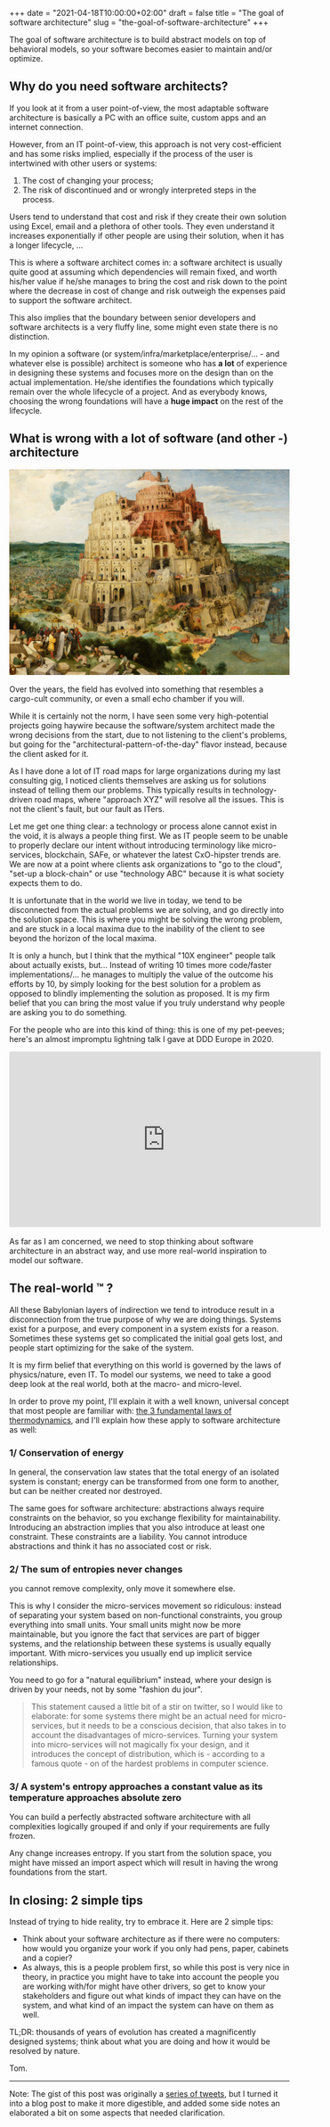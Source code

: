 +++
date = "2021-04-18T10:00:00+02:00"
draft = false
title = "The goal of software architecture"
slug = "the-goal-of-software-architecture"
+++

The goal of software architecture is to build abstract models on top of behavioral models, so your software becomes easier to maintain and/or optimize.

## Why do you need software architects?

If you look at it from a user point-of-view, the most adaptable software architecture is basically a PC with an office suite, custom apps and an internet connection. 

However, from an IT point-of-view, this approach is not very cost-efficient and has some risks implied, especially if the process of the user is intertwined with other users or systems:

1. The cost of changing your process;
2. The risk of discontinued and or wrongly interpreted steps in the process. 

Users tend to understand that cost and risk if they create their own solution using Excel, email and a plethora of other tools.
They even understand it increases exponentially if other people are using their solution, when it has a longer lifecycle, ...

This is where a software architect comes in: a software architect is usually quite good at assuming which dependencies will remain fixed, and worth his/her value if he/she manages to bring the cost and risk down to the point where the decrease in cost of change and risk outweigh the expenses paid to support the software architect.

This also implies that the boundary between senior developers and software architects is a very fluffy line, some might even state there is no distinction.

In my opinion a software (or system/infra/marketplace/enterprise/... - and whatever else is possible) architect is someone who has **a lot** of experience in designing these systems and focuses more on the design than on the actual implementation. He/she identifies the foundations which typically remain over the whole lifecycle of a project. And as everybody knows, choosing the wrong foundations will have a **huge impact** on the rest of the lifecycle.

## What is wrong with a lot of software (and other -) architecture

![Tower of Babel by Breughel](./babel.png)

Over the years, the field has evolved into something that resembles a cargo-cult community, or even a small echo chamber if you will. 

While it is certainly not the norm, I have seen some very high-potential projects going haywire because the software/system architect made the wrong decisions from the start, due to not listening to the client's problems, but going for the "architectural-pattern-of-the-day" flavor instead, because the client asked for it.

As I have done a lot of IT road maps for large organizations during my last consulting gig, I noticed clients themselves are asking us for solutions instead of telling them our problems. This typically results in technology-driven road maps, where "approach XYZ" will resolve all the issues. This is not the client's fault, but our fault as ITers.

Let me get one thing clear: a technology or process alone cannot exist in the void, it is always a people thing first. We as IT people seem to be unable to properly declare our intent without introducing terminology like micro-services, blockchain, SAFe, or whatever the latest CxO-hipster trends are. We are now at a point where clients ask organizations to "go to the cloud", "set-up a block-chain" or use "technology ABC" because it is what society expects them to do.

It is unfortunate that in the world we live in today, we tend to be disconnected from the actual problems we are solving, and go directly into the solution space. This is where you might be solving the wrong problem, and are stuck in a local maxima due to the inability of the client to see beyond the horizon of the local maxima.

It is only a hunch, but I think that the mythical "10X engineer" people talk about actually exists, but... Instead of writing 10 times more code/faster implementations/... he manages to multiply the value of the outcome his efforts by 10, by simply looking for the best solution for a problem as opposed to blindly implementing the solution as proposed. It is my firm belief that you can bring the most value if you truly understand why people are asking you to do something.

For the people who are into this kind of thing: this is one of my pet-peeves; here's an almost impromptu lightning talk I gave at DDD Europe in 2020.

<iframe width="560" height="315" src="https://www.youtube.com/embed/UYw7Kzk_gdQ" title="YouTube video player" frameborder="0" allow="accelerometer; autoplay; clipboard-write; encrypted-media; gyroscope; picture-in-picture" allowfullscreen></iframe>

As far as I am concerned, we need to stop thinking about software architecture in an abstract way, and use more real-world inspiration to model our software. 

## The real-world &trade; ?

All these Babylonian layers of indirection we tend to introduce result in a disconnection from the true purpose of why we are doing things. Systems exist for a purpose, and every component in a system exists for a reason. Sometimes these systems get so complicated the initial goal gets lost, and people start optimizing for the sake of the system.

It is my firm belief that everything on this world is governed by the laws of physics/nature, even IT. To model our systems, we need to take a good deep look at the real world, both at the macro- and micro-level.

In order to prove my point, I'll explain it with a well known, universal concept that most people are familiar with: [the 3 fundamental laws of thermodynamics](https://en.wikipedia.org/wiki/Laws_of_thermodynamics), and I'll explain how these apply to software architecture as well:

### 1/ Conservation of energy

In general, the conservation law states that the total energy of an isolated system is constant; energy can be transformed from one form to another, but can be neither created nor destroyed.

The same goes for software architecture: abstractions always require constraints on the behavior, so you exchange flexibility for maintainability.
Introducing an abstraction implies that you also introduce at least one constraint. These constraints are a liability. You cannot introduce abstractions and think it has no associated cost or risk.

### 2/ The sum of entropies never changes

you cannot remove complexity, only move it somewhere else.

This is why I consider the micro-services movement so ridiculous: instead of separating your system based on non-functional constraints, you group everything into small units. 
Your small units might now be more maintainable, but you ignore the fact that services are part of bigger systems, and the relationship between these systems is usually equally important. With micro-services you usually end up implicit service relationships.

You need to go for a "natural equilibrium" instead, where your design is driven by your needs, not by some "fashion du jour".

> This statement caused a little bit of a stir on twitter, so I would like to elaborate: for some systems there might be an actual need for micro-services, but it needs to be a conscious decision, that also takes in to account the disadvantages of micro-services. Turning your system into micro-services will not magically fix your design, and it introduces the concept of distribution, which is - according to a famous quote - on of the hardest problems in computer science.

### 3/ A system's entropy approaches a constant value as its temperature approaches absolute zero

You can build a perfectly abstracted software architecture with all complexities logically grouped if and only if your requirements are fully frozen. 

Any change increases entropy. If you start from the solution space, you might have missed an import aspect which will result in having the wrong foundations from the start.

## In closing: 2 simple tips

Instead of trying to hide reality, try to embrace it. Here are 2 simple tips:
 - Think about your software architecture as if there were no computers: how would you organize your work if you only had pens, paper, cabinets and a copier?
 - As always, this is a people problem first, so while this post is very nice in theory, in practice you might have to take into account the people you are working with/for might have other drivers, so get to know your stakeholders and figure out what kinds of impact they can have on the system, and what kind of an impact the system can have on them as well.

TL;DR: thousands of years of evolution has created a magnificently designed systems; think about what you are doing and how it would be resolved by nature.

Tom.

---

Note: The gist of this post was originally a [series of tweets](https://twitter.com/ToJans/status/1383363888008232967), but I turned it into a blog post to make it more digestible, and added some side notes an elaborated a bit on some aspects that needed clarification.
